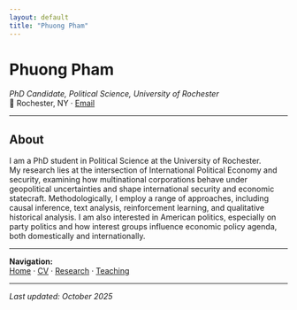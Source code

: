 ```yaml
---
layout: default
title: "Phuong Pham"
---
```


# Phuong Pham
*PhD Candidate, Political Science, University of Rochester*  
📍 Rochester, NY · [Email](mailto:ppham4@ur.rochester.edu)

---

## About
I am a PhD student in Political Science at the University of Rochester.  
My research lies at the intersection of International Political Economy and security, examining how multinational corporations behave under geopolitical uncertainties and shape international security and economic statecraft. Methodologically, I employ a range of approaches, including causal inference, text analysis, reinforcement learning, and qualitative historical analysis. I am also interested in American politics, especially on party politics and how interest groups influence economic policy agenda, both domestically and internationally. 

---

**Navigation:**  
[Home](./) · [CV](placeholder_cv.pdf) · [Research](research.md) · [Teaching](teaching.md)

---

_Last updated: October 2025_
